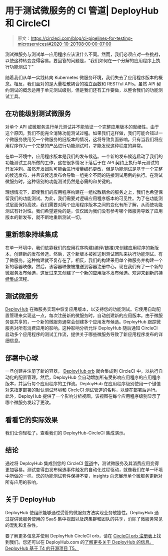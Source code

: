 # 用于测试微服务的 CI 管道| DeployHub 和 CircleCI

> 原文：<https://circleci.com/blog/ci-pipelines-for-testing-microservices/#2020-10-20T08:00:00-07:00>

测试微服务与测试单一应用程序应该没什么不同。然而，我们必须应对一些挑战，以使这种转变变得容易。要回答的问题是，“我们如何在一个分解的应用程序上执行功能测试？”

随着我们从单一实践转向 Kubernetes 微服务环境，我们失去了应用程序版本的概念。相反，我们面对的是大量松散耦合的独立函数和 RESTful APIs。虽然 API 契约测试的概念适用于单元测试级别，但是我们还有工作要做，以整合我们的功能测试工具。

## 在功能级别测试微服务

对单个 API 或微服务进行单元测试并不能验证一个完整应用版本的就绪性。由于这个原因，我们不能完全消除功能测试过程。如果我们这样做，我们可能会错过一个微服务使用另一个微服务的旧版本的情况，这将导致负面影响。只有当我们将应用程序作为一个完整的产品进行功能测试时，才能发现这种程度的异常。

在单一环境中，应用程序版本是我们的发布候选。一个新的发布候选启动了我们的功能测试工具所做的工作，这在很多情况下落后于在 API 契约上执行单元测试的开发冲刺。虽然开发团队可能会进行增量编码更改，但是功能测试是基于一个完整的候选发布，并且该候选发布会导致一组完全不同的链接测试用例的执行。在测试微服务时，这种级别的功能测试仍然是必需的和关键的。

理想情况下，即使我们的应用程序构建在一组松散耦合的服务之上，我们也希望保留我们的功能测试。为此，我们需要对逻辑应用程序版本的可见性。为了在功能测试层面保持高效，我们需要对两个应用程序版本之间的变化有所了解，从而使功能测试有针对性。我们希望避免的是，仅仅因为我们没有参考哪个微服务导致了应用版本的新发布，就不断地重新测试一切。

## 重新想象持续集成

在单一环境中，我们依靠我们的应用程序构建(编译/链接)来创建应用程序的新版本，创建新的发布候选。然后，这个新版本被推送到测试团队来执行功能测试。有了微服务，这种构建就不复存在了。相反，我们的构建采用单个微服务并构建一个新的容器映像。然后，该容器映像被推送到容器注册中心。现在我们有了一个新的微服务发布候选，这反过来又创建了一个新的应用版本发布候选。欢迎来到新的[持续集成](https://circleci.com/continuous-integration/)流程。

## 测试微服务

[DeployHub](https://www.deployhub.com/) 在微服务实现中恢复应用版本，以支持您的功能测试。它使用自动配置管理来实现这一点，每次注册新的微服务时，自动创建新的应用版本。由于微服务是共享的，一个新的微服务通常会创建多个应用发布候选。DeployHub 跟踪微服务对所有消费应用的影响。这种影响分析允许 DeployHub 随后通知 CircleCI 启动多个应用程序的测试工作流，提供关于哪些微服务导致了新应用程序发布的详细信息。

## 部署中心球

一旦创建并注册了新的容器， [DeployHub orb](https://circleci.com/developer/orbs/orb/deployhub/deployhub-orb) 就会集成到 CircleCI 中，以执行自动化的配置管理。然后，DeployHub 会自动增加所有受影响应用程序的应用程序版本，并运行每个应用程序的工作流。DeployHub 在应用程序级别使用一个键值对来指定部署的默认测试环境和 CircleCI 测试管道的名称，以便在部署后运行。此外，DeployHub 提供了一个影响分析视图，该视图在每个应用程序级别显示了哪个微服务发起了更改。

## 看看它的实际效果

我们让你轻松了。查看我们的 DeployHub-CircleCI 集成演示。

## 结论

通过将 DeployHub 集成到您的 CircleCI [管道](https://circleci.com/blog/what-is-a-ci-cd-pipeline/)中，测试微服务及其消费应用变得更加容易。测试变得由发布候选事件触发的自动化过程驱动，就像我们在单一环境中所做的一样。您的功能测试套件保持不变，insights 向您展示单个微服务更新对所有应用的影响。

## 关于 DeployHub

DeployHub 使组织能够通过受管的微服务方法实现业务敏捷性。DeployHub 通过提供微服务使用的 SaaS 集中视图以及跨集群和团队的共享，消除了微服务常见的混乱和复杂性。

要了解更多信息并使用 DeployHub CircleCI orb，请在 [CircleCI orb 注册表](https://circleci.com/developer/orbs/orb/deployhub/deployhub-orb/)上找到我们。您还可以在 DeployHub.com 的[了解更多关于 DeployHub 的信息。DeployHub 基于 T4 的开源项目 T5。](http://www.deployhub.com)